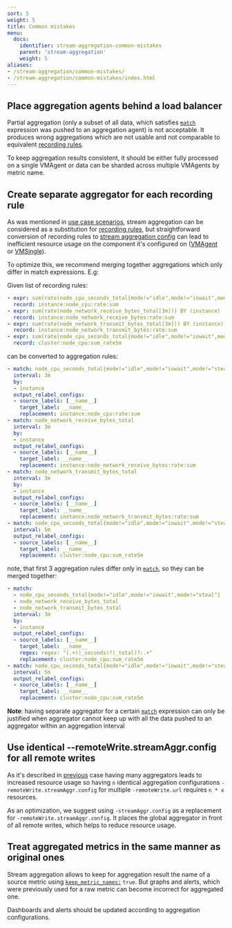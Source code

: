 ```yaml
---
sort: 5
weight: 5
title: Common mistakes
menu:
  docs:
    identifier: stream-aggregation-common-mistakes
    parent: 'stream-aggregation'
    weight: 5
aliases:
- /stream-aggregation/common-mistakes/
- /stream-aggregation/common-mistakes/index.html
---
```


## Place aggregation agents behind a load balancer

Partial aggregation (only a subset of all data, which satisfies [`match`](./configuration/#match) expression was pushed to an aggregation agent) is not acceptable.
It produces wrong aggregations which are not usable and not comparable to equivalent [recording rules](https://docs.victoriametrics.com/vmalert#recording-rules).

To keep aggregation results consistent, it should be either fully processed on a single VMAgent or data can be sharded across multiple VMAgents by metric name.

## Create separate aggregator for each recording rule

As was mentioned in [use case scenarios](./use-cases.md#recording-rules-alternative), stream aggregation can be considered as a substitution for [recording rules](https://docs.victoriametrics.com/vmalert#recording-rules), but straightforward conversion of recording rules to [stream aggregation config](./configuration/#configuration-file-reference) can lead to inefficient resource usage on the component it's configured on ([VMAgent](https://docs.victoriametrics.com/vmagent) or [VMSingle](https://docs.victoriametrics.com/vmsingle)).

To optimize this, we recommend merging together aggregations which only differ in match expressions. E.g:

Given list of recording rules:

```yaml
- expr: sum(rate(node_cpu_seconds_total{mode!="idle",mode!="iowait",mode!="steal"}[3m])) BY (instance)
  record: instance:node_cpu:rate:sum
- expr: sum(rate(node_network_receive_bytes_total[3m])) BY (instance)
  record: instance:node_network_receive_bytes:rate:sum
- expr: sum(rate(node_network_transmit_bytes_total[3m])) BY (instance)
  record: instance:node_network_transmit_bytes:rate:sum
- expr: sum(rate(node_cpu_seconds_total{mode!="idle",mode!="iowait",mode!="steal"}[5m]))
  record: cluster:node_cpu:sum_rate5m
```

can be converted to aggregation rules:

```yaml
- match: node_cpu_seconds_total{mode!="idle",mode!="iowait",mode!="steal"}
  interval: 3m
  by:
  - instance
  output_relabel_configs:
  - source_labels: [__name__]
    target_label: __name__
    replacement: instance:node_cpu:rate:sum
- match: node_network_receive_bytes_total
  interval: 3m
  by:
  - instance
  output_relabel_configs:
  - source_labels: [__name__]
    target_label: __name__
    replacement: instance:node_network_receive_bytes:rate:sum
- match: node_network_transmit_bytes_total
  interval: 3m
  by:
  - instance
  output_relabel_configs:
  - source_labels: [__name__]
    target_label: __name__
    replacement: instance:node_network_transmit_bytes:rate:sum
- match: node_cpu_seconds_total{mode!="idle",mode!="iowait",mode!="steal"}
  interval: 5m
  output_relabel_configs:
  - source_labels: [__name__]
    target_label: __name__
    replacement: cluster:node_cpu:sum_rate5m
```

note, that first 3 aggregation rules differ only in [`match`](./configuration/#match), so they can be merged together:

```yaml
- match:
  - node_cpu_seconds_total{mode!="idle",mode!="iowait",mode!="steal"}
  - node_network_receive_bytes_total
  - node_network_transmit_bytes_total
  interval: 3m
  by:
  - instance
  output_relabel_configs:
  - source_labels: [__name__]
    target_label: __name__
    regex: regex: "(.+)(_seconds)?(_total)?:.+"
    replacement: cluster:node_cpu:sum_rate5m
- match: node_cpu_seconds_total{mode!="idle",mode!="iowait",mode!="steal"}
  interval: 5m
  output_relabel_configs:
  - source_labels: [__name__]
    target_label: __name__
    replacement: cluster:node_cpu:sum_rate5m
```

**Note**: having separate aggregator for a certain [`match`](./configuration/#match) expression can only be justified when aggregator cannot keep up with all
the data pushed to an aggregator within an aggregation interval

## Use identical --remoteWrite.streamAggr.config for all remote writes

As it's described in [previous](#create-separate-aggregator-for-each-recording-rule) case having many aggregators leads to increased resource usage so having `n`
identical aggregation configurations `-remoteWrite.streamAggr.config` for multiple `-remoteWrite.url` requires `n * x` resources.

As an optimization, we suggest using `-streamAggr.config` as a replacement for `-remoteWrite.streamAggr.config`.
It places the global aggregator in front of all remote writes, which helps to reduce resource usage.

## Treat aggregated metrics in the same manner as original ones

Stream aggregation allows to keep for aggregation result the name of a source metric using [`keep_metric_names:`](./configuration/#keep-metric-names) `true`.
But graphs and alerts, which were previously used for a raw metric can become incorrect for aggregated one.

Dashboards and alerts should be updated according to aggregation configurations.
